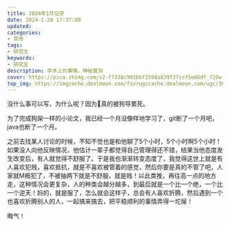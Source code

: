 ```yaml
---
title: 2024年1月记录
date: 2024-1-28 17:37:00
updated:
categories: 
- 其他
tags:
- 研究生
keywords:
- 研究生
description: 学术上的事情，神秘莫测
cover: https://pica.zhimg.com/v2-f7338c993bbf2598a839f37ccf5e86df_720w.jpg?source=172ae18b
top_img: https://imgcache.dealmoon.com/fsvrugccache.dealmoon.com/ugc/305/a31/fd9/228ef53b2aedc006c1c8266.jpeg_1000_560_13_b258.jpeg
---
```


没什么事可以写，为什么呢？因为👴真的被狗导累死。

为了完成狗屎一样的小论文，我已经一个月没像样地学习了，git断了一个月吧，java也断了一个月。

之前去找某人讨论的时候，不知不觉也是和他聊了5个小时，5个小时啊5个小时！如果没人向他反映情况，他估计一辈子都觉得自己管理得还不错，结果当他态度发生改变后，有人就觉得不舒服了。于是我也渐渐转变态度了，我觉得这世上就是有人喜欢犯贱，喜欢抵抗，就是不喜欢被管着的感觉，然后你要是真的不管了吧，人家就M瘾犯了，不被抽两下就是不舒服，就是贱！以此类推，再往高一点的地方走，这种情况会更复杂，人的种类会越分越多，到最后就是一个比一个绝，一个比一个逆天！妈的，就是服了，怎么就会这样子，总会有人喜欢折腾，然后遇到一个也喜欢折腾别人的人，一起搞来搞去，把平稳顺利的事情弄得一坨屎！

晦气！

